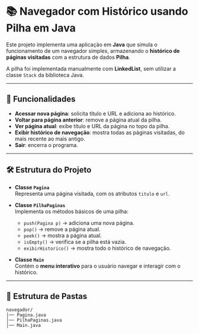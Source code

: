 # 📚 Navegador com Histórico usando Pilha em Java

Este projeto implementa uma aplicação em **Java** que simula o funcionamento de um navegador simples, armazenando o **histórico de páginas visitadas** com a estrutura de dados **Pilha**.  

A pilha foi implementada manualmente com **LinkedList**, sem utilizar a classe `Stack` da biblioteca Java.

---

## 🚀 Funcionalidades

- **Acessar nova página**: solicita título e URL e adiciona ao histórico.  
- **Voltar para página anterior**: remove a página atual da pilha.  
- **Ver página atual**: exibe título e URL da página no topo da pilha.  
- **Exibir histórico de navegação**: mostra todas as páginas visitadas, do mais recente ao mais antigo.  
- **Sair**: encerra o programa.

---

## 🛠 Estrutura do Projeto

- **Classe `Pagina`**  
  Representa uma página visitada, com os atributos `titulo` e `url`.

- **Classe `PilhaPaginas`**  
  Implementa os métodos básicos de uma pilha:  
  - `push(Pagina p)` → adiciona uma nova página.  
  - `pop()` → remove a página atual.  
  - `peek()` → mostra a página atual.  
  - `isEmpty()` → verifica se a pilha está vazia.  
  - `exibirHistorico()` → mostra todo o histórico de navegação.  

- **Classe `Main`**  
  Contém o **menu interativo** para o usuário navegar e interagir com o histórico.

---

## 📂 Estrutura de Pastas

```plaintext
navegador/
│── Pagina.java
│── PilhaPaginas.java
│── Main.java
